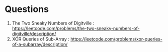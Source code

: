 # Questions 
1. The Two Sneaky Numbers of Digitville : https://leetcode.com/problems/the-two-sneaky-numbers-of-digitville/description/
2. XOR Queries of Sub-Array : https://leetcode.com/problems/xor-queries-of-a-subarray/description/

